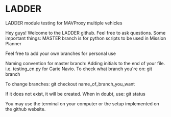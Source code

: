 # LADDER
LADDER module testing for MAVProxy multiple vehicles

Hey guys! Welcome to the LADDER github. Feel free to ask questions. Some important things:
MASTER branch is for python scripts to be used in Mission Planner

Feel free to add your own branches for personal use

Naming convention for master branch: Adding initials to the end of your file. i.e. testing_cn.py for Carie Navio.
To check what branch you're on:
git branch

To change branches:
git checkout name_of_branch_you_want

If it does not exist, it will be created. When in doubt, use:
git status

You may use the terminal on your computer or the setup implemented on the github website. 
